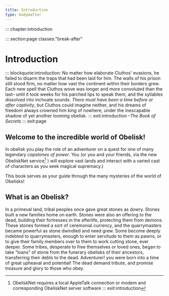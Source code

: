 ```yaml
---
title: Introduction
type: bodymatter
---
```


::: chapter:introduction

::: section:page classes:"break-after"
# Introduction


::: blockquote:introduction:
No matter how elaborate Cluthos' evasions, he failed to disarm the traps that had been laid for him. The walls of his prison still stood firm, no matter how vast the continent within their borders grew. Each new spell that Cluthos wove was longer and more convoluted than the last– until it took weeks for his parched lips to speak them, and the syllables dissolved into inchoate sounds. *There must have been a time before or after captivity*, but Cluthos could imagine neither, and his dreams of freedom always crowned him king of nowhere, under the inescapable shadow of yet another looming obelisk.
::: exit:introduction
*–The Book of Secrets*
::: exit:page
## Welcome to the incredible world of Obelisk!

In obelisk you play the role of an adventurer on a quest for one of many legendary *capstones of power*. You (or you and your friends, via the new ObeliskNet service[^1] ) will explore vast lands and interact with a varied cast of characters as you seek magical supremacy.)

This book serves as your guide through the many mysteries of the world of Obelisks!



## What is an Obelisk? ##

In a primeval land, tribal peoples once gave great stones as dowry. Stones built a new families home on earth. Stones were also an offering to the dead, building their fortresses in the afterlife, protecting them from demons. These stones formed a sort of ceremonial currency, and the quarrymasters became powerful as stone dwindled and need grew.  Some become deeply indebted to quarrymasters, enough to enter servitude to them as pawns, or to give their family members over to them to work cutting stone, ever deeper. Some tribes, desperate to free themselves or loved ones, began to take “loans” of stone from the funerary obelisks of their ancestors, transferring their debts to the dead.  Adventurer! you were born into a time of great upheaval and potential! The dead demand tribute, and promise treasure and glory to those who obey.

[^1]: ObeliskNet requires a local AppleTalk connection or modem and corresponding ObeliskNet server software
::: exit:introduction
